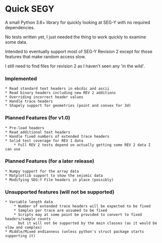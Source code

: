 # Quick SEGY #

A small Python 3.6+ library for quickly looking at SEG-Y with 
no required dependencies.

No tests written yet, I just needed the thing to work quickly
to examine some data.

Intended to eventually support most of SEG-Y Revision 2 except
for those features that make random access slow.

I still need to find files for revision 2 as I haven't seen any 'in the wild'.

### Implemented ###

    * Read standard text headers in ebcdic and ascii
    * Read binary headers including new REV 2 additions
    * Overriding incorrect header values
    * Handle trace headers
    * Shapely support for geometries (point and convex for 3d)
    
### Planned Features (for v1.0) ###
    
    * Pre-load headers
    * Read additional text headers
    * Handle fixed numbers of extended trace headers
    * Solid test coverage for REV 1 data
        * Full REV 2 tests depend on actually getting some REV 2 data I can use

### Planned Features (for a later release) ###

    * Numpy support for the array data
    * Matplotlib support to show the seismic data
    * Modifying SEG-Y File headers in place (possibly)
    
### Unsupported features (will not be supported) ###

    * Variable length data
        * Number of extended trace headers will be expected to be fixed
        * Samples per trace are assumed to be fixed
        * Scripts may at some point be provided to convert to fixed headers/sample counts
          but it will not be supported by the main classes (as it would be slow and complex)
    * Middle/Mixed endianness (unless python's struct package starts supporting it)
